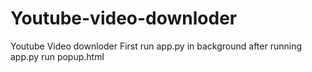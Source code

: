# Youtube-video-downloder
Youtube Video downloder
First run app.py in background 
after running app.py run popup.html
